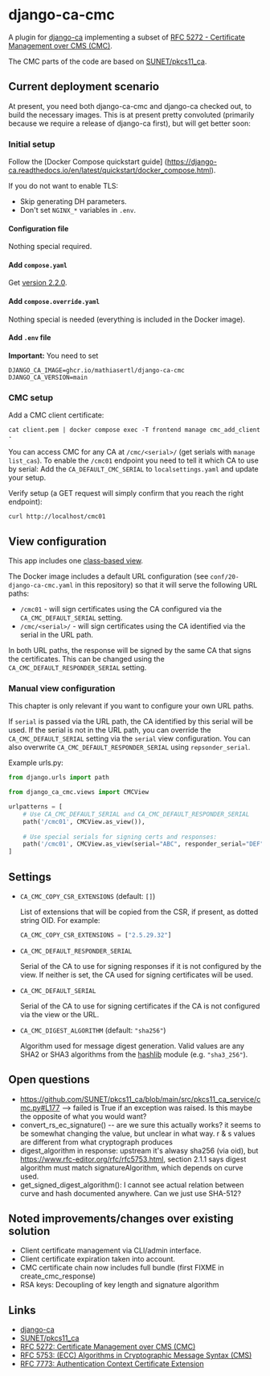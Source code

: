 # django-ca-cmc

A plugin for [django-ca](https://django-ca.readthedocs.io/) implementing a subset of
[RFC 5272 - Certificate Management over CMS (CMC)](https://www.rfc-editor.org/rfc/rfc5272).

The CMC parts of the code are based on [SUNET/pkcs11_ca](https://github.com/SUNET/pkcs11_ca).

## Current deployment scenario

At present, you need both django-ca-cmc and django-ca checked out, to build the necessary images.
This is at present pretty convoluted (primarily because we require a release of django-ca first),
but will get better soon:

### Initial setup

Follow the [Docker Compose quickstart guide]
(https://django-ca.readthedocs.io/en/latest/quickstart/docker_compose.html).

If you do not want to enable TLS:

* Skip generating DH parameters.
* Don't set `NGINX_*` variables in `.env`.

#### Configuration file

Nothing special required.

#### Add `compose.yaml`

Get [version 2.2.0](https://github.com/mathiasertl/django-ca/blob/2.2.0/compose.yaml).

#### Add `compose.override.yaml`

Nothing special is needed (everything is included in the Docker image).

#### Add `.env` file

**Important:** You need to set

```
DJANGO_CA_IMAGE=ghcr.io/mathiasertl/django-ca-cmc
DJANGO_CA_VERSION=main
```

### CMC setup

Add a CMC client certificate:

```
cat client.pem | docker compose exec -T frontend manage cmc_add_client -
```

You can access CMC for any CA at `/cmc/<serial>/` (get serials with `manage list_cas`). To enable the 
`/cmc01` endpoint you need to tell it which CA to use by serial: Add the  `CA_DEFAULT_CMC_SERIAL` to
`localsettings.yaml` and update your setup. 

Verify setup (a GET request will simply confirm that you reach the right endpoint):

```
curl http://localhost/cmc01
```

## View configuration

This app includes one [class-based view](https://docs.djangoproject.com/en/dev/topics/class-based-views/).

The Docker image includes a default URL configuration (see `conf/20-django-ca-cmc.yaml` in this repository)
so that it will serve the following URL paths:

* `/cmc01` - will sign certificates using the CA configured via the `CA_CMC_DEFAULT_SERIAL` setting.
* `/cmc/<serial>/` - will sign certificates using the CA identified via the serial in the URL path.

In both URL paths, the response will be signed by the same CA that signs the certificates. This can be changed
using the `CA_CMC_DEFAULT_RESPONDER_SERIAL` setting.

### Manual view configuration

This chapter is only relevant if you want to configure your own URL paths.

If `serial` is passed via the URL path, the CA identified by this serial will be used. If the serial is not
in the URL path, you can override the `CA_CMC_DEFAULT_SERIAL` setting via the `serial` view configuration. You
can also overwrite `CA_CMC_DEFAULT_RESPONDER_SERIAL` using `repsonder_serial`.

Example urls.py:

```python
from django.urls import path

from django_ca_cmc.views import CMCView

urlpatterns = [
    # Use CA_CMC_DEFAULT_SERIAL and CA_CMC_DEFAULT_RESPONDER_SERIAL
    path('/cmc01', CMCView.as_view()),
  
    # Use special serials for signing certs and responses:
    path('/cmc01', CMCView.as_view(serial="ABC", responder_serial="DEF")),
]
```

## Settings

* `CA_CMC_COPY_CSR_EXTENSIONS` (default: `[]`)
  
  List of extensions that will be copied from the CSR, if present, as dotted string OID. For
  example:
 
  ```python
  CA_CMC_COPY_CSR_EXTENSIONS = ["2.5.29.32"]
  ```
* `CA_CMC_DEFAULT_RESPONDER_SERIAL`
  
  Serial of the CA to use for signing responses if it is not configured by the view. If neither is set, the
  CA used for signing certificates will be used.
* `CA_CMC_DEFAULT_SERIAL`

  Serial of the CA to use for signing certificates if the CA is not configured via the view or the URL. 
* `CA_CMC_DIGEST_ALGORITHM` (default: `"sha256"`)
  
  Algorithm used for message digest generation. Valid values are any SHA2 or SHA3 algorithms from the
  [hashlib](https://docs.python.org/3/library/hashlib.html) module (e.g. `"sha3_256"`).

## Open questions

* https://github.com/SUNET/pkcs11_ca/blob/main/src/pkcs11_ca_service/cmc.py#L177
  --> failed is True if an exception was raised. Is this maybe the opposite of what you would want?
* convert_rs_ec_signature() -- are we sure this actually works? it seems to be somewhat
  changing the value, but unclear in what way. r & s values are different from what cryptograph
  produces
* digest_algorithm in response: upstream it's alwasy sha256 (via oid), but
  https://www.rfc-editor.org/rfc/rfc5753.html, section 2.1.1 says digest algorithm must match
  signatureAlgorithm, which depends on curve used.
* get_signed_digest_algorithm(): I cannot see actual relation between curve and hash documented 
  anywhere. Can we just use SHA-512? 

## Noted improvements/changes over existing solution

* Client certificate management via CLI/admin interface.
* Client certificate expiration taken into account.
* CMC certificate chain now includes full bundle (first FIXME in create_cmc_response)
* RSA keys: Decoupling of key length and signature algorithm

## Links

* [django-ca](https://django-ca.readthedocs.io/en/latest/)
* [SUNET/pkcs11_ca](https://github.com/SUNET/pkcs11_ca)
* [RFC 5272: Certificate Management over CMS (CMC)](https://www.rfc-editor.org/rfc/rfc5272)
* [RFC 5753: (ECC) Algorithms in Cryptographic Message Syntax (CMS)](https://www.rfc-editor.org/rfc/rfc5753.html)
* [RFC 7773: Authentication Context Certificate Extension](https://www.rfc-editor.org/rfc/rfc7773.html)